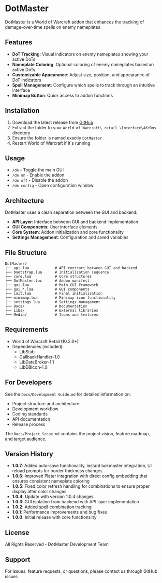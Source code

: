 # DotMaster

DotMaster is a World of Warcraft addon that enhances the tracking of damage-over-time spells on enemy nameplates.

## Features

- **DoT Tracking**: Visual indicators on enemy nameplates showing your active DoTs
- **Nameplate Coloring**: Optional coloring of enemy nameplates based on active DoTs
- **Customizable Appearance**: Adjust size, position, and appearance of DoT indicators
- **Spell Management**: Configure which spells to track through an intuitive interface
- **Minimap Button**: Quick access to addon functions

## Installation

1. Download the latest release from [GitHub](https://github.com/YourUsername/DotMaster/releases)
2. Extract the folder to your `World of Warcraft\_retail_\Interface\AddOns` directory
3. Ensure the folder is named exactly `DotMaster`
4. Restart World of Warcraft if it's running

## Usage

- `/dm` - Toggle the main GUI
- `/dm on` - Enable the addon
- `/dm off` - Disable the addon
- `/dm config` - Open configuration window

## Architecture

DotMaster uses a clean separation between the GUI and backend:

- **API Layer**: Interface between GUI and backend implementation
- **GUI Components**: User interface elements
- **Core System**: Addon initialization and core functionality
- **Settings Management**: Configuration and saved variables

## File Structure

```
DotMaster/
├── api.lua            # API contract between GUI and backend
├── bootstrap.lua      # Initialization sequence
├── core.lua           # Core structures
├── DotMaster.toc      # Addon manifest
├── gui.lua            # Main GUI framework
├── gui_*.lua          # GUI components
├── init.lua           # Final initialization
├── minimap.lua        # Minimap icon functionality
├── settings.lua       # Settings management
├── Docs/              # Documentation
├── Libs/              # External libraries
└── Media/             # Icons and textures
```

## Requirements

- World of Warcraft Retail (10.2.0+)
- Dependencies (included):
  - LibStub
  - CallbackHandler-1.0
  - LibDataBroker-1.1
  - LibDBIcon-1.0

## For Developers

See the `Docs/Development Guide.md` for detailed information on:
- Project structure and architecture
- Development workflow
- Coding standards
- API documentation
- Release process

The `Docs/Project Scope.md` contains the project vision, feature roadmap, and target audience.

## Version History

- **1.0.7**: Added auto-save functionality, instant bokmaster integration, UI reload prompts for border thickness changes
- **1.0.6**: Improved Plater integration with direct config embedding that ensures consistent nameplate coloring
- **1.0.5**: Fixed color refresh handling for combinations to ensure proper display after color changes
- **1.0.4**: Update with version 1.0.4 changes
- **1.0.3**: GUI isolation from backend with API layer implementation
- **1.0.2**: Added spell combination tracking
- **1.0.1**: Performance improvements and bug fixes
- **1.0.0**: Initial release with core functionality

## License

All Rights Reserved - DotMaster Development Team

## Support

For issues, feature requests, or questions, please contact us through GitHub issues 